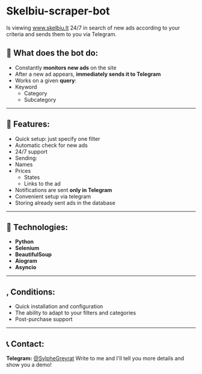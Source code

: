 # Skelbiu-scraper-bot
Is viewing www.skelbiu.lt 24/7 in search of new ads according to your criteria and sends them to you via Telegram.

## 🚀 What does the bot do:
- Constantly **monitors new ads** on the site
- After a new ad appears, **immediately sends it to Telegram**
- Works on a given **query**:
- Keyword
  - Category
  - Subcategory

---

## 📌 Features:
- Quick setup: just specify one filter
- Automatic check for new ads
- 24/7 support
- Sending:
- Names
- Prices
  - States
  - Links to the ad
- Notifications are sent **only in Telegram**
- Convenient setup via telegram
- Storing already sent ads in the database

---

## 🧠 Technologies:
- **Python**
- **Selenium**
- **BeautifulSoup** 
- **Aiogram**
- **Asyncio** 

---

## , Conditions:
- Quick installation and configuration
- The ability to adapt to your filters and categories
- Post-purchase support

---

## 📞 Contact:
**Telegram:** [@SylpheGreyrat](https://t.me/SylpheGreyrat )
Write to me and I'll tell you more details and show you a demo!
